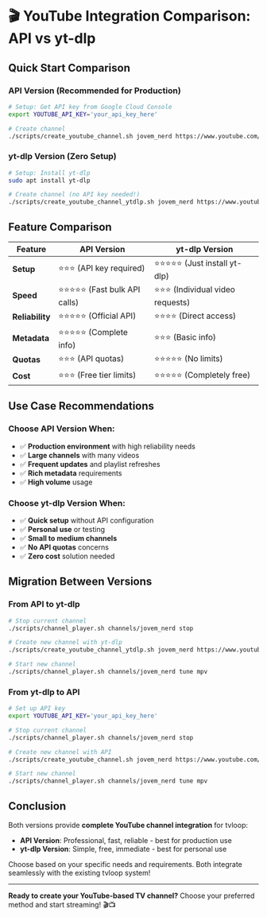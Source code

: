 # 🎬 YouTube Integration Comparison: API vs yt-dlp

## Quick Start Comparison

### API Version (Recommended for Production)
```bash
# Setup: Get API key from Google Cloud Console
export YOUTUBE_API_KEY='your_api_key_here'

# Create channel
./scripts/create_youtube_channel.sh jovem_nerd https://www.youtube.com/@JovemNerd
```

### yt-dlp Version (Zero Setup)
```bash
# Setup: Install yt-dlp
sudo apt install yt-dlp

# Create channel (no API key needed!)
./scripts/create_youtube_channel_ytdlp.sh jovem_nerd https://www.youtube.com/@JovemNerd
```

## Feature Comparison

| Feature | API Version | yt-dlp Version |
|---------|-------------|----------------|
| **Setup** | ⭐⭐⭐ (API key required) | ⭐⭐⭐⭐⭐ (Just install yt-dlp) |
| **Speed** | ⭐⭐⭐⭐⭐ (Fast bulk API calls) | ⭐⭐⭐ (Individual video requests) |
| **Reliability** | ⭐⭐⭐⭐⭐ (Official API) | ⭐⭐⭐⭐ (Direct access) |
| **Metadata** | ⭐⭐⭐⭐⭐ (Complete info) | ⭐⭐⭐ (Basic info) |
| **Quotas** | ⭐⭐⭐ (API quotas) | ⭐⭐⭐⭐⭐ (No limits) |
| **Cost** | ⭐⭐⭐ (Free tier limits) | ⭐⭐⭐⭐⭐ (Completely free) |

## Use Case Recommendations

### Choose API Version When:
- ✅ **Production environment** with high reliability needs
- ✅ **Large channels** with many videos
- ✅ **Frequent updates** and playlist refreshes
- ✅ **Rich metadata** requirements
- ✅ **High volume** usage

### Choose yt-dlp Version When:
- ✅ **Quick setup** without API configuration
- ✅ **Personal use** or testing
- ✅ **Small to medium channels**
- ✅ **No API quotas** concerns
- ✅ **Zero cost** solution needed

## Migration Between Versions

### From API to yt-dlp
```bash
# Stop current channel
./scripts/channel_player.sh channels/jovem_nerd stop

# Create new channel with yt-dlp
./scripts/create_youtube_channel_ytdlp.sh jovem_nerd https://www.youtube.com/@JovemNerd

# Start new channel
./scripts/channel_player.sh channels/jovem_nerd tune mpv
```

### From yt-dlp to API
```bash
# Set up API key
export YOUTUBE_API_KEY='your_api_key_here'

# Stop current channel
./scripts/channel_player.sh channels/jovem_nerd stop

# Create new channel with API
./scripts/create_youtube_channel.sh jovem_nerd https://www.youtube.com/@JovemNerd

# Start new channel
./scripts/channel_player.sh channels/jovem_nerd tune mpv
```

## Conclusion

Both versions provide **complete YouTube channel integration** for tvloop:

- **API Version**: Professional, fast, reliable - best for production use
- **yt-dlp Version**: Simple, free, immediate - best for personal use

Choose based on your specific needs and requirements. Both integrate seamlessly with the existing tvloop system!

---

**Ready to create your YouTube-based TV channel?** Choose your preferred method and start streaming! 🎬📺
